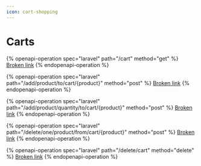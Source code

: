 ```yaml
---
icon: cart-shopping
---
```


# Carts

{% openapi-operation spec="laravel" path="/cart" method="get" %}
[Broken link](broken-reference)
{% endopenapi-operation %}

{% openapi-operation spec="laravel" path="/add/product/to/cart/{product}" method="post" %}
[Broken link](broken-reference)
{% endopenapi-operation %}

{% openapi-operation spec="laravel" path="/add/product/quantity/to/cart/{product}" method="post" %}
[Broken link](broken-reference)
{% endopenapi-operation %}

{% openapi-operation spec="laravel" path="/delete/one/product/from/cart/{product}" method="post" %}
[Broken link](broken-reference)
{% endopenapi-operation %}

{% openapi-operation spec="laravel" path="/delete/cart" method="delete" %}
[Broken link](broken-reference)
{% endopenapi-operation %}
